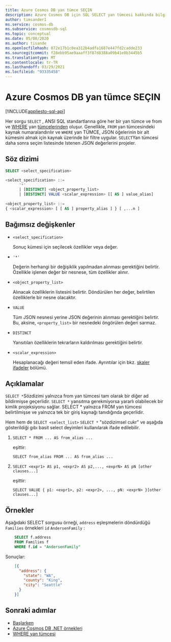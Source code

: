 ```yaml
---
title: Azure Cosmos DB yan tümce SEÇIN
description: Azure Cosmos DB için SQL SELECT yan tümcesi hakkında bilgi edinin. SQL 'i Azure Cosmos DB JSON sorgu dili olarak kullanın.
author: timsander1
ms.service: cosmos-db
ms.subservice: cosmosdb-sql
ms.topic: conceptual
ms.date: 05/08/2020
ms.author: tisande
ms.openlocfilehash: 072e17b1c0ea312b4adfa1687e447fd2cadde233
ms.sourcegitcommit: f28ebb95ae9aaaff3f87d8388a09b41e0b3445b5
ms.translationtype: MT
ms.contentlocale: tr-TR
ms.lasthandoff: 03/29/2021
ms.locfileid: "93335458"
---
```

# <a name="select-clause-in-azure-cosmos-db"></a>Azure Cosmos DB yan tümce SEÇIN
[!INCLUDE[appliesto-sql-api](includes/appliesto-sql-api.md)]

Her sorgu `SELECT` , ANSI SQL standartlarına göre her bir yan tümce ve from ve [WHERE](sql-query-where.md) yan [tümcelerinden](sql-query-from.md) oluşur. Genellikle, `FROM` yan tümcesindeki kaynak numaralandırılır ve `WHERE` yan TÜMCE, JSON öğelerinin bir alt kümesini almak için kaynak üzerinde bir filtre uygular. `SELECT`Yan tümcesi daha sonra seçim listesinde Istenen JSON değerlerini projeler.

## <a name="syntax"></a>Söz dizimi

```sql
SELECT <select_specification>  

<select_specification> ::=
      '*'
      | [DISTINCT] <object_property_list>
      | [DISTINCT] VALUE <scalar_expression> [[ AS ] value_alias]  
  
<object_property_list> ::=
{ <scalar_expression> [ [ AS ] property_alias ] } [ ,...n ]  
```  
  
## <a name="arguments"></a>Bağımsız değişkenler
  
- `<select_specification>`  

  Sonuç kümesi için seçilecek özellikler veya değer.  
  
- `'*'`  

  Değerin herhangi bir değişiklik yapılmadan alınması gerektiğini belirtir. Özellikle işlenen değer bir nesnese, tüm özellikler alınır.  
  
- `<object_property_list>`  
  
  Alınacak özelliklerin listesini belirtir. Döndürülen her değer, belirtilen özelliklerle bir nesne olacaktır.  
  
- `VALUE`  

  Tüm JSON nesnesi yerine JSON değerinin alınması gerektiğini belirtir. Bu, aksine, `<property_list>` bir nesnedeki öngörülen değeri sarmaz.  

- `DISTINCT`
  
  Yansıtılan özelliklerin tekrarların kaldırılması gerektiğini belirtir.  

- `<scalar_expression>`  

  Hesaplanacağı değeri temsil eden ifade. Ayrıntılar için bkz. [skaler ifadeler](sql-query-scalar-expressions.md) bölümü.  

## <a name="remarks"></a>Açıklamalar

`SELECT *`Sözdizimi yalnızca from yan tümcesi tam olarak bir diğer ad bildirmişse geçerlidir. `SELECT *` yansıtma gerekmiyorsa yararlı olabilecek bir kimlik projeksiyonu sağlar. SELECT * yalnızca FROM yan tümcesi belirtilmişse ve yalnızca tek bir giriş kaynağı tanıdığında geçerlidir.  
  
Hem hem de `SELECT <select_list>` `SELECT *` "sözdizimsel cukr" ve aşağıda gösterildiği gıbı basit select deyimleri kullanılarak ifade edilebilir.  
  
1. `SELECT * FROM ... AS from_alias ...`  
  
   eşittir:  
  
   `SELECT from_alias FROM ... AS from_alias ...`  
  
2. `SELECT <expr1> AS p1, <expr2> AS p2,..., <exprN> AS pN [other clauses...]`  
  
   eşittir:  
  
   `SELECT VALUE { p1: <expr1>, p2: <expr2>, ..., pN: <exprN> }[other clauses...]`  
  
## <a name="examples"></a>Örnekler

Aşağıdaki SELECT sorgusu örneği, `address` eşleşmelerin döndürdüğü `Families` örnekleri `id` `AndersenFamily` :

```sql
    SELECT f.address
    FROM Families f
    WHERE f.id = "AndersenFamily"
```

Sonuçlar:

```json
    [{
      "address": {
        "state": "WA",
        "county": "King",
        "city": "Seattle"
      }
    }]
```

## <a name="next-steps"></a>Sonraki adımlar

- [Başlarken](sql-query-getting-started.md)
- [Azure Cosmos DB .NET örnekleri](https://github.com/Azure/azure-cosmos-dotnet-v3)
- [WHERE yan tümcesi](sql-query-where.md)
